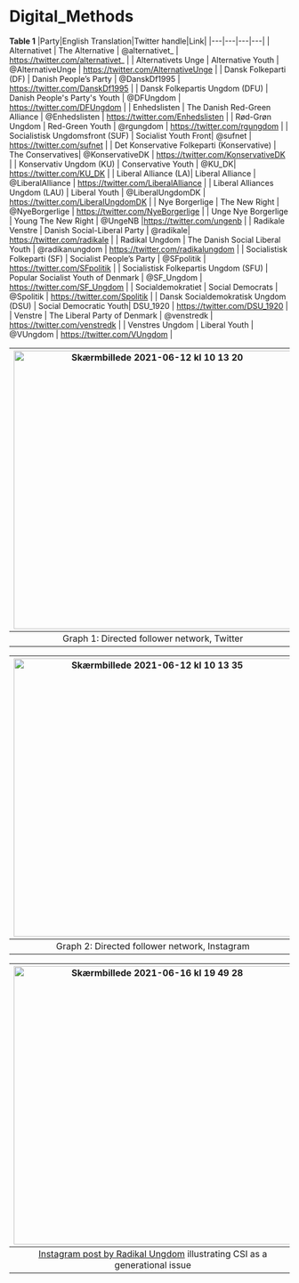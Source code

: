 # Digital_Methods


**Table 1**
|Party|English Translation|Twitter handle|Link|
|---|---|---|---|
| Alternativet | The Alternative | @alternativet_ | https://twitter.com/alternativet_ |
| Alternativets Unge | Alternative Youth | @AlternativeUnge | https://twitter.com/AlternativeUnge | 
| Dansk Folkeparti (DF) | Danish People’s Party | @DanskDf1995 | https://twitter.com/DanskDf1995 | 
| Dansk Folkepartis Ungdom (DFU)  | Danish People's Party's Youth | @DFUngdom | https://twitter.com/DFUngdom | 
| Enhedslisten | The Danish Red-Green Alliance | @Enhedslisten | https://twitter.com/Enhedslisten | 
| Rød-Grøn Ungdom | Red-Green Youth | @rgungdom | https://twitter.com/rgungdom | 
| Socialistisk Ungdomsfront (SUF) | Socialist Youth Front| @sufnet | https://twitter.com/sufnet | 
| Det Konservative Folkeparti (Konservative) | The Conservatives| @KonservativeDK | https://twitter.com/KonservativeDK | 
| Konservativ Ungdom (KU) | Conservative Youth | @KU_DK| https://twitter.com/KU_DK | 
| Liberal Alliance (LA)| Liberal Alliance | @LiberalAlliance | https://twitter.com/LiberalAlliance | 
| Liberal Alliances Ungdom (LAU) | Liberal Youth | @LiberalUngdomDK | https://twitter.com/LiberalUngdomDK | 
| Nye Borgerlige | The New Right | @NyeBorgerlige | https://twitter.com/NyeBorgerlige |
| Unge Nye Borgerlige | Young The New Right | @UngeNB |https://twitter.com/ungenb |
| Radikale Venstre  | Danish Social-Liberal Party | @radikale| https://twitter.com/radikale | 
| Radikal Ungdom  | The Danish Social Liberal Youth | @radikanungdom | https://twitter.com/radikalungdom | 
| Socialistisk Folkeparti (SF) | Socialist People’s Party | @SFpolitik | https://twitter.com/SFpolitik | 
| Socialistisk Folkepartis Ungdom (SFU) | Popular Socialist Youth of Denmark | @SF_Ungdom | https://twitter.com/SF_Ungdom | 
| Socialdemokratiet | Social Democrats | @Spolitik | https://twitter.com/Spolitik | 
| Dansk Socialdemokratisk Ungdom (DSU) | Social Democratic Youth| DSU_1920 | https://twitter.com/DSU_1920 | 
| Venstre  | The Liberal Party of Denmark | @venstredk | https://twitter.com/venstredk | 
| Venstres Ungdom  | Liberal Youth | @VUngdom | https://twitter.com/VUngdom | 

| <img width="500" alt="Skærmbillede 2021-06-12 kl  10 13 20" src="https://user-images.githubusercontent.com/83070511/122263068-50de4800-ced6-11eb-893c-06e6362cef8d.png"> |
|:---:| 
| Graph 1: Directed follower network, Twitter |



| <img width="500" alt="Skærmbillede 2021-06-12 kl  10 13 35" src="https://user-images.githubusercontent.com/83070511/122263504-cfd38080-ced6-11eb-8ba3-94ed60708dd1.png"> |
|:---:| 
| Graph 2: Directed follower network, Instagram |


| <img width="500" alt="Skærmbillede 2021-06-16 kl  19 49 28" src="https://user-images.githubusercontent.com/83070511/122268261-25f6f280-cedc-11eb-929c-76573c9d5bd5.png"> |
|:---:|
| [Instagram post by Radikal Ungdom](https://www.instagram.com/p/B9CkVWxBn1O/ "Instagram") illustrating CSI as a generational issue |

